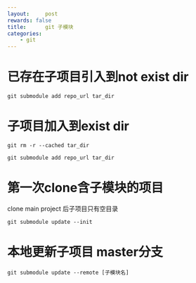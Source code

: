 ```yaml
---
layout:     post
rewards: false
title:      git 子模块
categories:
    - git
---
```


# 已存在子项目引入到not exist dir

```
git submodule add repo_url tar_dir
```

# 子项目加入到exist dir

```
git rm -r --cached tar_dir

git submodule add repo_url tar_dir
```

# 第一次clone含子模块的项目

clone main project 后子项目只有空目录

```
git submodule update --init
```

# 本地更新子项目  master分支

```
git submodule update --remote [子模块名]
```
